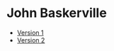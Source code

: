 # John Baskerville

- [Version 1](https://Luizastoenescu.github.io./baskerville/baskerville.html)
- [Version 2](https://Luizastoenescu.github.io./baskerville/baskerville-2.html)